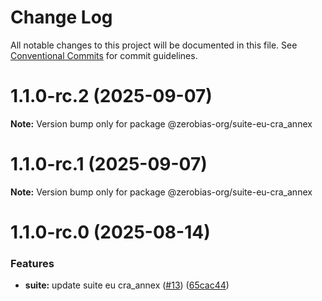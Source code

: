 # Change Log

All notable changes to this project will be documented in this file.
See [Conventional Commits](https://conventionalcommits.org) for commit guidelines.

# 1.1.0-rc.2 (2025-09-07)

**Note:** Version bump only for package @zerobias-org/suite-eu-cra_annex





# 1.1.0-rc.1 (2025-09-07)

**Note:** Version bump only for package @zerobias-org/suite-eu-cra_annex





# 1.1.0-rc.0 (2025-08-14)


### Features

* **suite:** update suite eu cra_annex ([#13](https://github.com/zerobias-org/suite/issues/13)) ([65cac44](https://github.com/zerobias-org/suite/commit/65cac44c6097ff32cf5321ecd1b69e1951b95816))
